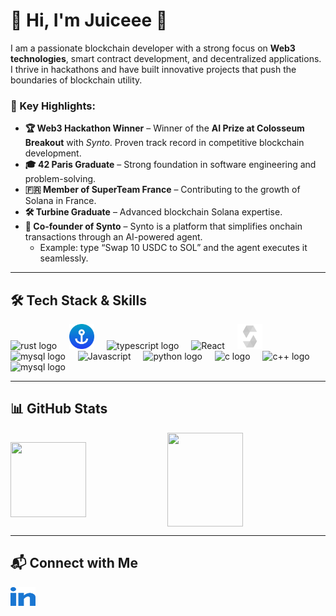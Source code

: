 

# 👋 Hi, I'm Juiceee 🚀
I am a passionate blockchain developer with a strong focus on **Web3 technologies**, smart contract development, and decentralized applications. I thrive in hackathons and have built innovative projects that push the boundaries of blockchain utility.

### 🎯 Key Highlights:

- **🏆 Web3 Hackathon Winner** – Winner of the **AI Prize at Colosseum Breakout** with *Synto*. Proven track record in competitive blockchain development.
- **🎓 42 Paris Graduate** – Strong foundation in software engineering and problem-solving.
- **🇫🇷 Member of SuperTeam France** – Contributing to the growth of Solana in France.
- **🛠️ Turbine Graduate** – Advanced blockchain Solana expertise.
- **🔗 Co-founder of Synto** – Synto is a platform that simplifies onchain transactions through an AI-powered agent.  
  - Example: type “Swap 10 USDC to SOL” and the agent executes it seamlessly.

---

## 🛠️ Tech Stack & Skills

<p align="left">
  <img src="https://github.com/Juiiceee/devicon/blob/master/icons/rust/rust-original.svg" height="40" alt="rust logo"  />
  <img width="12" />
  <img src="https://github.com/Juiiceee/devicon/blob/master/icons/anchor/anchor-original.png" height="40" alt="anchor logo"  />
  <img width="12" />
  <img src="https://github.com/Juiiceee/devicon/blob/master/icons/typescript/typescript-original.svg" height="40" alt="typescript logo" />
  <img width="12" />
  <img src="https://github.com/Juiiceee/devicon/blob/master/icons/react/react-original.svg" height="40" alt="React"  />
  <img width="12" />
  <img src="https://github.com/Juiiceee/devicon/blob/master/icons/solidity/solidity-white.svg" height="40" alt="solidity logo"  />
  <img width="12" />
  <img src="https://github.com/Juiiceee/devicon/blob/master/icons/nextjs/nextjs-original.svg" height="40" alt="mysql logo"  />
  <img width="12" />
  <img src="https://github.com/Juiiceee/devicon/blob/master/icons/javascript/javascript-original.svg" height="40" alt="Javascript"  />
  <img width="12" />
  <img src="https://github.com/Juiiceee/devicon/blob/master/icons/python/python-original.svg" height="40" alt="python logo"  />
  <img width="12" />
  <img src="https://github.com/Juiiceee/devicon/blob/master/icons/c/c-original.svg" height="40"
alt="c logo"  />
  <img width="12" />
  <img src="https://github.com/Juiiceee/devicon/blob/master/icons/cplusplus/cplusplus-original.svg" height="40" alt="c++ logo"  />
  <img width="12" />
  <img src="https://github.com/Juiiceee/devicon/blob/master/icons/mysql/mysql-original-wordmark.svg" height="40" alt="mysql logo"  />
  <img width="12" />
</p>

---

## 📊 GitHub Stats

<div>
  <img height=120 width=49% align="center" src="https://github-readme-stats-rho-nine-52.vercel.app/api/top-langs/?username=juiiceee&hide=Makefile,Shell,Javascript&exclude_repo=github-readme-stats,Site-web-Louisbehr.com&langs_count=4&hide_progress=true&layout=compact" />
  <img height=150 width=49% align="center" src="https://github-readme-stats.vercel.app/api?username=juiiceee&show_icons=true&hide=issues,contribs&hide_rank=false&theme=jolly" />
</div>

---

## 📬 Connect with Me

<p align="left">
<a href="https://linkedin.com/in/louis-behr" target="blank">
  <img align="center" src="https://github.com/Juiiceee/GithubIcon/blob/main/icons/Social/linked-in-alt.svg" alt="LinkedIn" height="30" width="40" />
</a>
</p>
